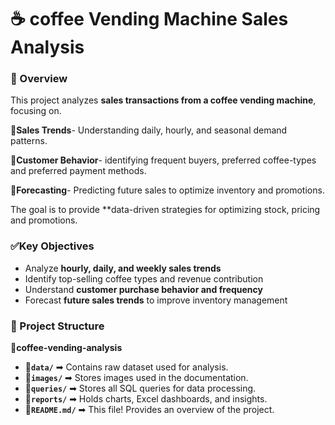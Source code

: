# ☕ coffee Vending Machine Sales Analysis


### 📖 Overview
This project analyzes **sales transactions from a coffee vending machine**, focusing on.

🔳**Sales Trends**- Understanding daily, hourly, and seasonal demand patterns.

🔳**Customer Behavior**- identifying frequent buyers, preferred coffee-types and  preferred payment methods.

🔳**Forecasting**- Predicting future sales to optimize inventory and promotions.

The goal is to provide **data-driven strategies for optimizing stock, pricing and promotions.

### ✅Key Objectives
-  Analyze **hourly, daily, and weekly sales trends**
-  Identify top-selling coffee types and revenue contribution
-  Understand **customer purchase behavior and frequency**
-  Forecast **future sales trends** to improve inventory management

### 📂 Project Structure
📂**coffee-vending-analysis**
- 📂**`data/`** ➡ Contains raw dataset used for analysis.
- 📂**`images/`** ➡ Stores images used in the documentation.
- 📂**`queries/`** ➡ Stores all SQL queries for data processing.
- 📂**`reports/`** ➡ Holds charts, Excel dashboards, and insights.
- 📂**`README.md/`** ➡ This file! Provides an overview of the project.  



